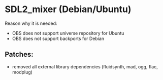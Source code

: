
# SDL2_mixer (Debian/Ubuntu)

Reason why it is needed: 

 - OBS does not support universe repository for Ubuntu
 - OBS does not support backports for Debian

## Patches:

 - removed all external library dependencies (fluidsynth, mad, ogg, flac, modplug)
